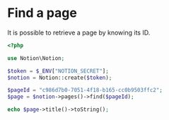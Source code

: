 # Find a page

It is possible to retrieve a page by knowing its ID.

```php
<?php

use Notion\Notion;

$token = $_ENV["NOTION_SECRET"];
$notion = Notion::create($token);

$pageId = "c986d7b0-7051-4f18-b165-cc0b9503ffc2";
$page = $notion->pages()->find($pageId);

echo $page->title()->toString();
```